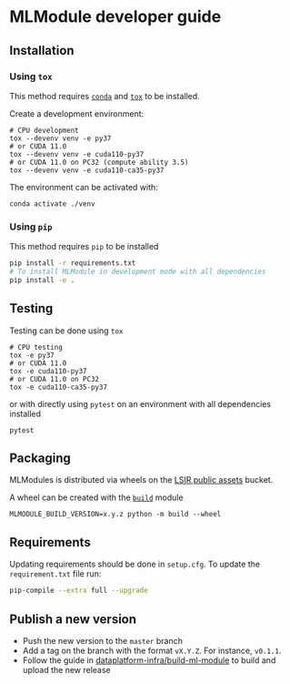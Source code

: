 # MLModule developer guide

## Installation

### Using `tox`

This method requires [`conda`](https://docs.conda.io/en/latest/) and [`tox`](https://tox.readthedocs.io/en/latest/) to be installed.

Create a development environment:

```shell
# CPU development
tox --devenv venv -e py37
# or CUDA 11.0
tox --devenv venv -e cuda110-py37
# or CUDA 11.0 on PC32 (compute ability 3.5)
tox --devenv venv -e cuda110-ca35-py37
```

The environment can be activated with:

```shell
conda activate ./venv
```

### Using `pip`

This method requires `pip` to be installed

```bash
pip install -r requirements.txt
# To install MLModule in development mode with all dependencies
pip install -e .
```

## Testing

Testing can be done using `tox`

```shell
# CPU testing
tox -e py37
# or CUDA 11.0
tox -e cuda110-py37
# or CUDA 11.0 on PC32
tox -e cuda110-ca35-py37
```

or with directly using `pytest` on an environment with all dependencies installed

```shell
pytest
```

## Packaging

MLModules is distributed via wheels on the 
[LSIR public assets](https://github.com/LSIR/dataplatform-infra/tree/main/lsir-public-assets) 
bucket.

A wheel can be created with the [`build`](https://pypi.org/project/build/) module

```shell
MLMODULE_BUILD_VERSION=x.y.z python -m build --wheel
```

## Requirements

Updating requirements should be done in `setup.cfg`. 
To update the `requirement.txt` file run:

```bash
pip-compile --extra full --upgrade
```

## Publish a new version

* Push the new version to the `master` branch
* Add a tag on the branch with the format `vX.Y.Z`. For instance, `v0.1.1`.
* Follow the guide in 
  [dataplatform-infra/build-ml-module](https://github.com/LSIR/dataplatform-infra/tree/main/build-ml-module)
  to build and upload the new release
